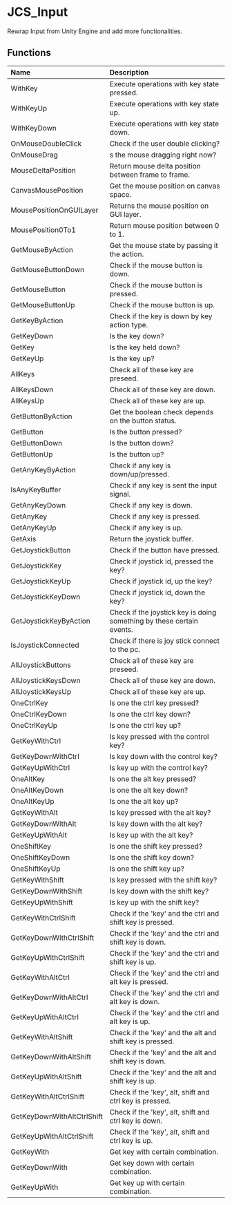# JCS_Input

Rewrap Input from Unity Engine and add more functionalities.

## Functions

| Name                       | Description                                                           |
|:---------------------------|:----------------------------------------------------------------------|
| WithKey                    | Execute operations with key state pressed.                            |
| WithKeyUp                  | Execute operations with key state up.                                 |
| WithKeyDown                | Execute operations with key state down.                               |
| OnMouseDoubleClick         | Check if the user double clicking?                                    |
| OnMouseDrag                | s the mouse dragging right now?                                       |
| MouseDeltaPosition         | Return mouse delta position between frame to frame.                   |
| CanvasMousePosition        | Get the mouse position on canvas space.                               |
| MousePositionOnGUILayer    | Returns the mouse position on GUI layer.                              |
| MousePosition0To1          | Return mouse position between 0 to 1.                                 |
| GetMouseByAction           | Get the mouse state by passing it the action.                         |
| GetMouseButtonDown         | Check if the mouse button is down.                                    |
| GetMouseButton             | Check if the mouse button is pressed.                                 |
| GetMouseButtonUp           | Check if the mouse button is up.                                      |
| GetKeyByAction             | Check if the key is down by key action type.                          |
| GetKeyDown                 | Is the key down?                                                      |
| GetKey                     | Is the key held down?                                                 |
| GetKeyUp                   | Is the key up?                                                        |
| AllKeys                    | Check all of these key are preseed.                                   |
| AllKeysDown                | Check all of these key are down.                                      |
| AllKeysUp                  | Check all of these key are up.                                        |
| GetButtonByAction          | Get the boolean check depends on the button status.                   |
| GetButton                  | Is the button pressed?                                                |
| GetButtonDown              | Is the button down?                                                   |
| GetButtonUp                | Is the button up?                                                     |
| GetAnyKeyByAction          | Check if any key is down/up/pressed.                                  |
| IsAnyKeyBuffer             | Check if any key is sent the input signal.                            |
| GetAnyKeyDown              | Check if any key is down.                                             |
| GetAnyKey                  | Check if any key is pressed.                                          |
| GetAnyKeyUp                | Check if any key is up.                                               |
| GetAxis                    | Return the joystick buffer.                                           |
| GetJoystickButton          | Check if the button have pressed.                                     |
| GetJoystickKey             | Check if joystick id, pressed the key?                                |
| GetJoystickKeyUp           | Check if joystick id, up the key?                                     |
| GetJoystickKeyDown         | Check if joystick id, down the key?                                   |
| GetJoystickKeyByAction     | Check if the joystick key is doing something by these certain events. |
| IsJoystickConnected        | Check if there is joy stick connect to the pc.                        |
| AllJoystickButtons         | Check all of these key are preseed.                                   |
| AllJoystickKeysDown        | Check all of these key are down.                                      |
| AllJoystickKeysUp          | Check all of these key are up.                                        |
| OneCtrlKey                 | Is one the ctrl key pressed?                                          |
| OneCtrlKeyDown             | Is one the ctrl key down?                                             |
| OneCtrlKeyUp               | Is one the ctrl key up?                                               |
| GetKeyWithCtrl             | Is key pressed with the control key?                                  |
| GetKeyDownWithCtrl         | Is key down with the control key?                                     |
| GetKeyUpWithCtrl           | Is key up with the control key?                                       |
| OneAltKey                  | Is one the alt key pressed?                                           |
| OneAltKeyDown              | Is one the alt key down?                                              |
| OneAltKeyUp                | Is one the alt key up?                                                |
| GetKeyWithAlt              | Is key pressed with the alt key?                                      |
| GetKeyDownWithAlt          | Is key down with the alt key?                                         |
| GetKeyUpWithAlt            | Is key up with the alt key?                                           |
| OneShiftKey                | Is one the shift key pressed?                                         |
| OneShiftKeyDown            | Is one the shift key down?                                            |
| OneShiftKeyUp              | Is one the shift key up?                                              |
| GetKeyWithShift            | Is key pressed with the shift key?                                    |
| GetKeyDownWithShift        | Is key down with the shift key?                                       |
| GetKeyUpWithShift          | Is key up with the shift key?                                         |
| GetKeyWithCtrlShift        | Check if the 'key' and the ctrl and shift key is pressed.             |
| GetKeyDownWithCtrlShift    | Check if the 'key' and the ctrl and shift key is down.                |
| GetKeyUpWithCtrlShift      | Check if the 'key' and the ctrl and shift key is up.                  |
| GetKeyWithAltCtrl          | Check if the 'key' and the ctrl and alt key is pressed.               |
| GetKeyDownWithAltCtrl      | Check if the 'key' and the ctrl and alt key is down.                  |
| GetKeyUpWithAltCtrl        | Check if the 'key' and the ctrl and alt key is up.                    |
| GetKeyWithAltShift         | Check if the 'key' and the alt and shift key is pressed.              |
| GetKeyDownWithAltShift     | Check if the 'key' and the alt and shift key is down.                 |
| GetKeyUpWithAltShift       | Check if the 'key' and the alt and shift key is up.                   |
| GetKeyWithAltCtrlShift     | Check if the 'key', alt, shift and ctrl key is pressed.               |
| GetKeyDownWithAltCtrlShift | Check if the 'key', alt, shift and ctrl key is down.                  |
| GetKeyUpWithAltCtrlShift   | Check if the 'key', alt, shift and ctrl key is up.                    |
| GetKeyWith                 | Get key with certain combination.                                     |
| GetKeyDownWith             | Get key down with certain combination.                                |
| GetKeyUpWith               | Get key up with certain combination.                                  |
